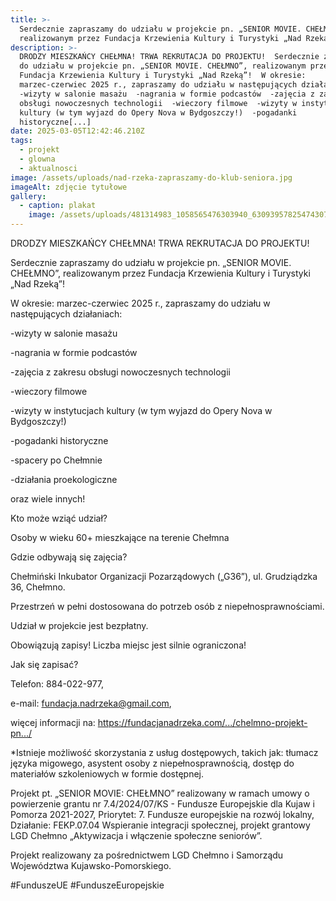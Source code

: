 ```yaml
---
title: >-
  Serdecznie zapraszamy do udziału w projekcie pn. „SENIOR MOVIE. CHEŁMNO”,
  realizowanym przez Fundacja Krzewienia Kultury i Turystyki „Nad Rzeką”
description: >-
  DRODZY MIESZKAŃCY CHEŁMNA! TRWA REKRUTACJA DO PROJEKTU!  Serdecznie zapraszamy
  do udziału w projekcie pn. „SENIOR MOVIE. CHEŁMNO”, realizowanym przez
  Fundacja Krzewienia Kultury i Turystyki „Nad Rzeką”!  W okresie:
  marzec-czerwiec 2025 r., zapraszamy do udziału w następujących działaniach: 
  -wizyty w salonie masażu  -nagrania w formie podcastów  -zajęcia z zakresu
  obsługi nowoczesnych technologii  -wieczory filmowe  -wizyty w instytucjach
  kultury (w tym wyjazd do Opery Nova w Bydgoszczy!)  -pogadanki
  historyczne[...]
date: 2025-03-05T12:42:46.210Z
tags:
  - projekt
  - glowna
  - aktualnosci
image: /assets/uploads/nad-rzeka-zapraszamy-do-klub-seniora.jpg
imageAlt: zdjęcie tytułowe
gallery:
  - caption: plakat
    image: /assets/uploads/481314983_1058565476303940_6309395782547430730_n.jpg
---
```

DRODZY MIESZKAŃCY CHEŁMNA! TRWA REKRUTACJA DO PROJEKTU!

Serdecznie zapraszamy do udziału w projekcie pn. „SENIOR MOVIE. CHEŁMNO”, realizowanym przez Fundacja Krzewienia Kultury i Turystyki „Nad Rzeką”!

W okresie: marzec-czerwiec 2025 r., zapraszamy do udziału w następujących działaniach:

\-wizyty w salonie masażu

\-nagrania w formie podcastów

\-zajęcia z zakresu obsługi nowoczesnych technologii

\-wieczory filmowe

\-wizyty w instytucjach kultury (w tym wyjazd do Opery Nova w Bydgoszczy!)

\-pogadanki historyczne

\-spacery po Chełmnie 

\-działania proekologiczne

oraz wiele innych!

Kto może wziąć udział?

Osoby w wieku 60+ mieszkające na terenie Chełmna

Gdzie odbywają się zajęcia?

Chełmiński Inkubator Organizacji Pozarządowych („G36”), ul. Grudziądzka 36, Chełmno. 

Przestrzeń w pełni dostosowana do potrzeb osób z niepełnosprawnościami. 

Udział w projekcie jest bezpłatny.

Obowiązują zapisy! Liczba miejsc jest silnie ograniczona!

Jak się zapisać?

Telefon: 884-022-977, 

e-mail: fundacja.nadrzeka@gmail.com, 

więcej informacji na: <https://fundacjanadrzeka.com/.../chelmno-projekt-pn.../> 

\*Istnieje możliwość skorzystania z usług dostępowych, takich jak: tłumacz języka migowego, asystent osoby z niepełnosprawnością, dostęp do materiałów szkoleniowych w formie dostępnej. 

Projekt pt. „SENIOR MOVIE: CHEŁMNO” realizowany w ramach umowy o powierzenie grantu nr  7.4/2024/07/KS - Fundusze Europejskie dla Kujaw  i Pomorza 2021-2027, Priorytet: 7. Fundusze europejskie na rozwój lokalny, Działanie: FEKP.07.04 Wspieranie integracji społecznej, projekt grantowy LGD Chełmno „Aktywizacja i włączenie społeczne seniorów”. 

Projekt realizowany za pośrednictwem LGD Chełmno i Samorządu Województwa Kujawsko-Pomorskiego.

\#FunduszeUE #FunduszeEuropejskie
